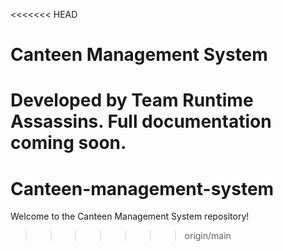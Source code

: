 <<<<<<< HEAD
# Canteen Management System

Developed by Team Runtime Assassins. Full documentation coming soon.
=======
# Canteen-management-system
Welcome to the Canteen Management System repository!
>>>>>>> origin/main

